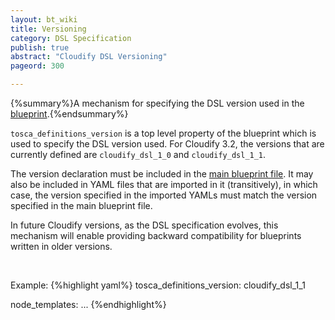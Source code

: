```yaml
---
layout: bt_wiki
title: Versioning
category: DSL Specification
publish: true
abstract: "Cloudify DSL Versioning"
pageord: 300

---
```

{%summary%}A mechanism for specifying the DSL version used in the [blueprint](reference-terminology.html#blueprint).{%endsummary%}

`tosca_definitions_version` is a top level property of the blueprint which is used to specify the DSL version used.
For Cloudify 3.2, the versions that are currently defined are `cloudify_dsl_1_0` and `cloudify_dsl_1_1`.



The version declaration must be included in the [main blueprint file](reference-terminology.html#main-blueprint-file). It may also be included in YAML files that are imported in it (transitively), in which case, the version specified in the imported YAMLs must match the version specified in the main blueprint file.

In future Cloudify versions, as the DSL specification evolves, this mechanism will enable providing backward compatibility for blueprints written in older versions.

<br>

Example:
{%highlight yaml%}
tosca_definitions_version: cloudify_dsl_1_1

node_templates:
    ...
{%endhighlight%}
